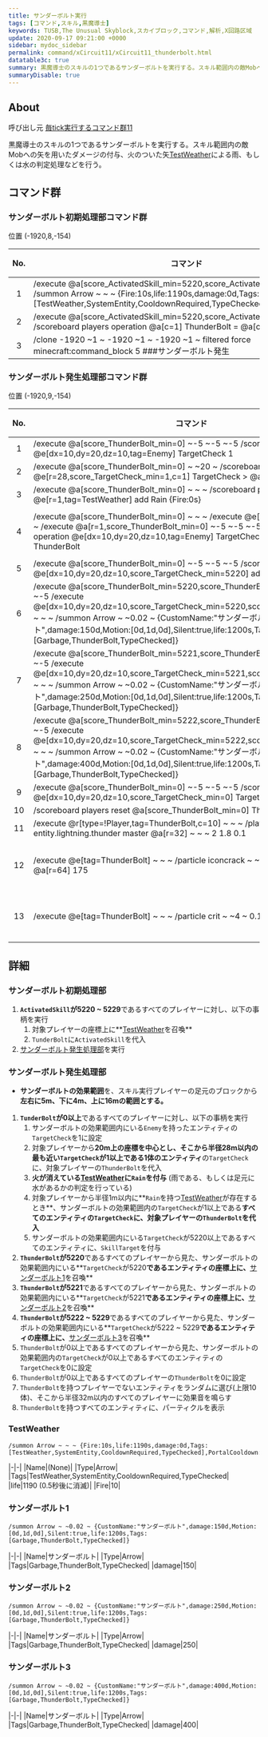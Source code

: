 ```yaml
---
title: サンダーボルト実行
tags: [コマンド,スキル,黒魔導士]
keywords: TUSB,The Unusual Skyblock,スカイブロック,コマンド,解析,X回路区域
update: 2020-09-17 09:21:00 +0000
sidebar: mydoc_sidebar
permalink: command/xCircuit11/xCircuit11_thunderbolt.html
datatable3c: true
summary: 黒魔導士のスキルの1つであるサンダーボルトを実行する。スキル範囲内の敵Mobへの矢を用いたダメージの付与、火のついた矢TestWeatherによる雨、もしくは水の判定処理などを行う。
summaryDisable: true
---
```


## About

<span class="tagBlack">呼び出し元</span> [毎tick実行するコマンド群11]({{site.baseurl}}/command/xCircuit11/xCircuit11_command.html)

黒魔導士のスキルの1つであるサンダーボルトを実行する。スキル範囲内の敵Mobへの矢を用いたダメージの付与、火のついた矢[TestWeather](#testweather)による雨、もしくは水の判定処理などを行う。

## コマンド群

### サンダーボルト初期処理部コマンド群

<span class="tagYellow">位置</span> (-1920,8,-154)

<div class="datatable3c-begin"></div>

|No.|コマンド|状態|
|:-:|-|-|
|1|/execute @a[score_ActivatedSkill_min=5220,score_ActivatedSkill=5229] ~ ~ ~ /summon Arrow ~ ~ ~ {Fire:10s,life:1190s,damage:0d,Tags:[TestWeather,SystemEntity,CooldownRequired,TypeChecked],PortalCooldown:2}|
|2|/execute @a[score_ActivatedSkill_min=5220,score_ActivatedSkill=5229] ~ ~ ~ /scoreboard players operation @a[c=1] ThunderBolt = @a[c=1] ActivatedSkill|
|3|/clone -1920 ~1 ~ -1920 ~1 ~ -1920 ~1 ~ filtered force minecraft:command_block 5 ###サンダーボルト発生|

<div class="datatable3c-end"></div>

### サンダーボルト発生処理部コマンド群

<span class="tagYellow">位置</span> (-1920,9,-154)

<div class="datatable3c-begin"></div>

|No.|コマンド|状態|
|:-:|-|-|
|1|/execute @a[score_ThunderBolt_min=0] ~-5 ~-5 ~-5 /scoreboard players set @e[dx=10,dy=20,dz=10,tag=Enemy] TargetCheck 1|
|2|/execute @a[score_ThunderBolt_min=0] ~ ~20 ~ /scoreboard players operation @e[r=28,score_TargetCheck_min=1,c=1] TargetCheck > @a[c=1] ThunderBolt|
|3|/execute @a[score_ThunderBolt_min=0] ~ ~ ~ /scoreboard players tag @e[r=1,tag=TestWeather] add Rain {Fire:0s}|
|4|/execute @a[score_ThunderBolt_min=0] ~ ~ ~ /execute @e[r=1,tag=Rain,c=1] ~ ~ ~ /execute @a[r=1,score_ThunderBolt_min=0] ~-5 ~-5 ~-5 /scoreboard players operation @e[dx=10,dy=20,dz=10,tag=Enemy] TargetCheck > @a[c=1] ThunderBolt|条件付き|
|5|/execute @a[score_ThunderBolt_min=0] ~-5 ~-5 ~-5 /scoreboard players tag @e[dx=10,dy=20,dz=10,score_TargetCheck_min=5220] add SkillTarget|
|6|/execute @a[score_ThunderBolt_min=5220,score_ThunderBolt=5220] ~-5 ~-5 ~-5 /execute @e[dx=10,dy=20,dz=10,score_TargetCheck_min=5220,score_TargetCheck=5220] ~ ~ ~ /summon Arrow ~ ~0.02 ~ {CustomName:"サンダーボルト",damage:150d,Motion:[0d,1d,0d],Silent:true,life:1200s,Tags:[Garbage,ThunderBolt,TypeChecked]}|
|7|/execute @a[score_ThunderBolt_min=5221,score_ThunderBolt=5221] ~-5 ~-5 ~-5 /execute @e[dx=10,dy=20,dz=10,score_TargetCheck_min=5221,score_TargetCheck=5221] ~ ~ ~ /summon Arrow ~ ~0.02 ~ {CustomName:"サンダーボルト",damage:250d,Motion:[0d,1d,0d],Silent:true,life:1200s,Tags:[Garbage,ThunderBolt,TypeChecked]}|
|8|/execute @a[score_ThunderBolt_min=5222,score_ThunderBolt=5229] ~-5 ~-5 ~-5 /execute @e[dx=10,dy=20,dz=10,score_TargetCheck_min=5222,score_TargetCheck=5229] ~ ~ ~ /summon Arrow ~ ~0.02 ~ {CustomName:"サンダーボルト",damage:400d,Motion:[0d,1d,0d],Silent:true,life:1200s,Tags:[Garbage,ThunderBolt,TypeChecked]}|
|9|/execute @a[score_ThunderBolt_min=0] ~-5 ~-5 ~-5 /scoreboard players reset @e[dx=10,dy=20,dz=10,score_TargetCheck_min=0] TargetCheck|
|10|/scoreboard players reset @a[score_ThunderBolt_min=0] ThunderBolt|
|11|/execute @r[type=!Player,tag=ThunderBolt,c=10] ~ ~ ~ /playsound entity.lightning.thunder master @a[r=32] ~ ~ ~ 2 1.8 0.1|
|12|/execute @e[tag=ThunderBolt] ~ ~ ~ /particle iconcrack ~ ~2 ~ 0 0.1 0 2 30 force @a[r=64] 175|条件付き|
|13|/execute @e[tag=ThunderBolt] ~ ~ ~ /particle crit ~ ~4 ~ 0.1 2 0.1 0.0 90 force|条件付き|

<div class="datatable2c-end"></div>

## 詳細

### サンダーボルト初期処理部

1. **`ActivatedSkill`が5220 ~ 5229**であるすべてのプレイヤーに対し、以下の事柄を実行
   1. 対象プレイヤーの座標上に**[TestWeather](#testweather)を召喚**
   2. `TunderBolt`に`ActivatedSkill`を代入
2. [サンダーボルト発生処理部](#サンダーボルト発生処理部)を実行

### サンダーボルト発生処理部

- **サンダーボルトの効果範囲**を、スキル実行プレイヤーの足元のブロックから**左右に5m、下に4m、上に16mの範囲とする。**

1. **`TunderBolt`が0以上**であるすべてのプレイヤーに対し、以下の事柄を実行
   1. サンダーボルトの効果範囲内にいる`Enemy`を持ったエンティティの`TargetCheck`を1に設定
   2. 対象プレイヤーから**20m上の座標を中心とし、そこから半径28m以内の最も近い`TargetCheck`が1以上である1体のエンティティ**の`TargetCheck`に、対象プレイヤーの`ThunderBolt`を代入
   3. **火が消えている[TestWeather](#testweather)に`Rain`を付与** (雨である、もしくは足元に水があるかの判定を行っている)
   4. 対象プレイヤーから半径1m以内に**`Rain`を持つ[TestWeather](#testweather)が存在するとき**、サンダーボルトの効果範囲内の`TargetCheck`が1以上である**すべてのエンティティの`TargetCheck`に、対象プレイヤーの`ThunderBolt`を代入**
   5. サンダーボルトの効果範囲内にいる`TargetCheck`が5220以上であるすべてのエンティティに、`SkillTarget`を付与
2. **`ThunderBolt`が5220**であるすべてのプレイヤーから見た、サンダーボルトの効果範囲内にいる**`TargetCheck`が5220**であるエンティティの座標上に、**[サンダーボルト1](#サンダーボルト1)を召喚**
3. **`ThunderBolt`が5221**であるすべてのプレイヤーから見た、サンダーボルトの効果範囲内にいる**`TargetCheck`が5221**であるエンティティの座標上に、**[サンダーボルト2](#サンダーボルト2)を召喚**
4. **`ThunderBolt`が5222 ~ 5229**であるすべてのプレイヤーから見た、サンダーボルトの効果範囲内にいる**`TargetCheck`が5222 ~ 5229**であるエンティティの座標上に、**[サンダーボルト3](#サンダーボルト3)を召喚**
5. `ThunderBolt`が0以上であるすべてのプレイヤーから見た、サンダーボルトの効果範囲内の`TargetCheck`が0以上であるすべてのエンティティの`TargetCheck`を0に設定
6. `ThunderBolt`が0以上であるすべてのプレイヤーの`ThunderBolt`を0に設定
7. `ThunderBolt`を持つプレイヤーでないエンティティをランダムに選び(上限10体)、そこから半径32m以内のすべてのプレイヤーに効果音を鳴らす
8. `ThunderBolt`を持つすべてのエンティティに、パーティクルを表示

### TestWeather

```mcfunction
/summon Arrow ~ ~ ~ {Fire:10s,life:1190s,damage:0d,Tags:[TestWeather,SystemEntity,CooldownRequired,TypeChecked],PortalCooldown:2}
```

|-|-|
|Name|(None)|
|Type|Arrow|
|Tags|TestWeather,SystemEntity,CooldownRequired,TypeChecked|
|life|1190 (0.5秒後に消滅)|
|Fire|10|

### サンダーボルト1

```mcfunction
/summon Arrow ~ ~0.02 ~ {CustomName:"サンダーボルト",damage:150d,Motion:[0d,1d,0d],Silent:true,life:1200s,Tags:[Garbage,ThunderBolt,TypeChecked]}
```

|-|-|
|Name|サンダーボルト|
|Type|Arrow|
|Tags|Garbage,ThunderBolt,TypeChecked|
|damage|150|

### サンダーボルト2

```mcfunction
/summon Arrow ~ ~0.02 ~ {CustomName:"サンダーボルト",damage:250d,Motion:[0d,1d,0d],Silent:true,life:1200s,Tags:[Garbage,ThunderBolt,TypeChecked]}
```

|-|-|
|Name|サンダーボルト|
|Type|Arrow|
|Tags|Garbage,ThunderBolt,TypeChecked|
|damage|250|

### サンダーボルト3

```mcfunction
/summon Arrow ~ ~0.02 ~ {CustomName:"サンダーボルト",damage:400d,Motion:[0d,1d,0d],Silent:true,life:1200s,Tags:[Garbage,ThunderBolt,TypeChecked]}
```

|-|-|
|Name|サンダーボルト|
|Type|Arrow|
|Tags|Garbage,ThunderBolt,TypeChecked|
|damage|400|
